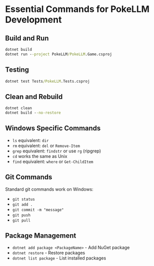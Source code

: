 # Essential Commands for PokeLLM Development

## Build and Run
```cmd
dotnet build
dotnet run --project PokeLLM/PokeLLM.Game.csproj
```

## Testing
```cmd
dotnet test Tests/PokeLLM.Tests.csproj
```

## Clean and Rebuild
```cmd
dotnet clean
dotnet build --no-restore
```

## Windows Specific Commands
- `ls` equivalent: `dir`
- `rm` equivalent: `del` or `Remove-Item`
- `grep` equivalent: `findstr` or use `rg` (ripgrep)
- `cd` works the same as Unix
- `find` equivalent: `where` or `Get-ChildItem`

## Git Commands
Standard git commands work on Windows:
- `git status`
- `git add .`
- `git commit -m "message"`
- `git push`
- `git pull`

## Package Management
- `dotnet add package <PackageName>` - Add NuGet package
- `dotnet restore` - Restore packages
- `dotnet list package` - List installed packages